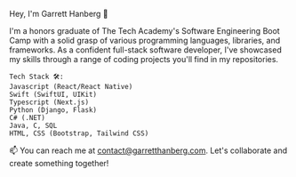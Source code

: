 Hey, I'm Garrett Hanberg 👋

I'm a honors graduate of The Tech Academy's Software Engineering Boot Camp with a solid grasp of various programming languages, libraries, and frameworks. As a confident full-stack software developer, I've showcased my skills through a range of coding projects you'll find in my repositories.

    Tech Stack 🛠️:
    Javascript (React/React Native)
    Swift (SwiftUI, UIKit)
    Typescript (Next.js)
    Python (Django, Flask)
    C# (.NET)
    Java, C, SQL
    HTML, CSS (Bootstrap, Tailwind CSS)

📫 You can reach me at contact@garretthanberg.com. Let's collaborate and create something together!
